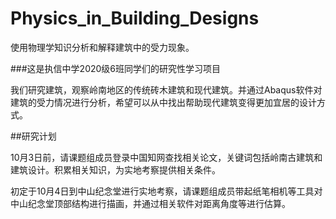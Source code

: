 # Physics_in_Building_Designs
使用物理学知识分析和解释建筑中的受力现象。

###这是执信中学2020级6班同学们的研究性学习项目

我们研究建筑，观察岭南地区的传统砖木建筑和现代建筑。并通过Abaqus软件对建筑的受力情况进行分析，希望可以从中找出帮助现代建筑变得更加宜居的设计方式。

##研究计划

10月3日前，请课题组成员登录中国知网查找相关论文，关键词包括岭南古建筑和建筑设计。积累相关知识，为实地考察提供相关条件。

初定于10月4日到中山纪念堂进行实地考察，请课题组成员带起纸笔相机等工具对中山纪念堂顶部结构进行描画，并通过相关软件对距离角度等进行估算。